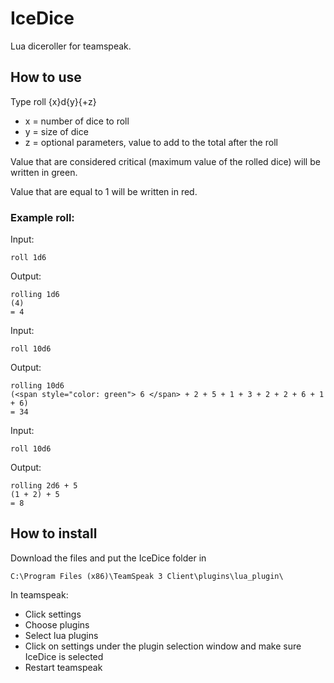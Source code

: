 # IceDice
Lua diceroller for teamspeak.

## How to use

Type roll {x}d{y}{+z}
 - x = number of dice to roll
 - y = size of dice
 - z = optional parameters, value to add to the total after the roll

Value that are considered critical (maximum value of the rolled dice) will be written in green.

Value that are equal to 1 will be written in red.

### Example roll:

Input: 

`roll 1d6`

Output:
```
rolling 1d6
(4)
= 4
```

Input: 

`roll 10d6`

Output:
```
rolling 10d6
(<span style="color: green"> 6 </span> + 2 + 5 + 1 + 3 + 2 + 2 + 6 + 1 + 6)
= 34
```

Input: 

`roll 10d6`

Output:
```
rolling 2d6 + 5
(1 + 2) + 5
= 8
```

## How to install
Download the files and put the IceDice folder in

	C:\Program Files (x86)\TeamSpeak 3 Client\plugins\lua_plugin\
	
In teamspeak:
 - Click settings
 - Choose plugins
 - Select lua plugins
 - Click on settings under the plugin selection window and make sure IceDice is selected
 - Restart teamspeak
